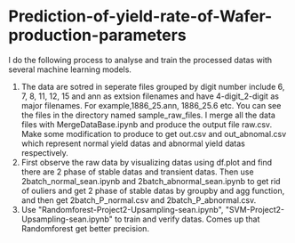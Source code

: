 # Prediction-of-yield-rate-of-Wafer-production-parameters

I do the following process to analyse and train the processed datas with several machine learning models.
1. The data are sotred in seperate files grouped by digit number include 6, 7, 8, 11, 12, 15 and ann as extsion filenames and have 4-digit_2-digit as major filenames. For example,1886_25.ann, 1886_25.6 etc. You can see the files in the directory named  sample_raw_files. I merge all the data files with MergeDataBase.ipynb and produce the output file raw.csv. Make some modification to produce to get out.csv and out_abnomal.csv which represent normal yield datas and abnormal yield datas respectively.
2. First observe the raw data by visualizing datas using df.plot and find there are 2 phase of stable datas and transient datas. Then use 2batch_normal_sean.ipynb and 2batch_abnormal_sean.ipynb to get rid of ouliers and get 2 phase of stable datas by groupby and agg function, and then get 2batch_P_normal.csv and 2batch_P_abnormal.csv.
3. Use "Randomforest-Project2-Upsampling-sean.ipynb", "SVM-Project2-Upsampling-sean.ipynb" to train and verify datas. Comes up that Randomforest get better precision.
